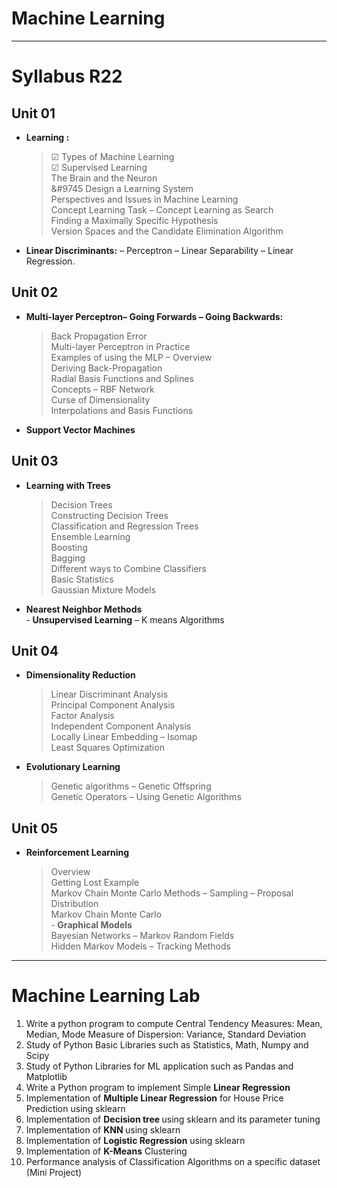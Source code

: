 # Machine Learning
<hr/>

# Syllabus R22

## Unit 01<br/>
- <b>Learning :</b><br/>
  > &#x2611; Types of Machine Learning<br/>
  > &#x2611; Supervised Learning<br/>
  > The Brain and the Neuron<br/>
  > &#9745 Design a Learning System<br/>
  > Perspectives and Issues in Machine Learning<br/>
  > Concept Learning Task – Concept Learning as Search<br/>
  > Finding a Maximally Specific Hypothesis<br/>
  > Version Spaces and the Candidate Elimination Algorithm<br/>
- <b>Linear Discriminants:</b> – Perceptron – Linear Separability – Linear Regression.<br/>

## Unit 02<br/>
- <b>Multi-layer Perceptron– Going Forwards – Going Backwards:</b><br/>
  > Back Propagation Error<br/>
  > Multi-layer Perceptron in Practice<br/>
  > Examples of using the MLP – Overview<br/>
  > Deriving Back-Propagation<br/>
  > Radial Basis Functions and Splines<br/>
  > Concepts – RBF Network<br/>
  > Curse of Dimensionality<br/>
  > Interpolations and Basis Functions<br/>
- <b>Support Vector Machines</b><br/>

## Unit 03<br/>
- <b>Learning with Trees</b><br/>
  > Decision Trees<br/>
  > Constructing Decision Trees<br/>
  > Classification and Regression Trees<br/>
  > Ensemble Learning<br/>
  > Boosting<br/>
  > Bagging<br/>
  > Different ways to Combine Classifiers<br/>
  > Basic Statistics<br/>
  > Gaussian Mixture Models<br/>
- <b>Nearest Neighbor Methods</b><br/>
-<b> Unsupervised Learning</b> – K means Algorithms<br/>

## Unit 04<br/>
- <b>Dimensionality Reduction</b><br/>
  > Linear Discriminant Analysis<br/>
  > Principal Component Analysis<br/>
  > Factor Analysis<br/>
  > Independent Component Analysis<br/>
  > Locally Linear Embedding – Isomap<br/>
  > Least Squares Optimization<br/>
- <b>Evolutionary Learning</b><br/>
  > Genetic algorithms – Genetic Offspring<br/>
  > Genetic Operators – Using Genetic Algorithms<br/>
  
## Unit 05<br/>
- <b>Reinforcement Learning</b><br/>
  > Overview<br/>
  > Getting Lost Example<br/>
  > Markov Chain Monte Carlo Methods – Sampling – Proposal Distribution<br/>
  > Markov Chain Monte Carlo<br/>
-<b> Graphical Models</b><br/>
  > Bayesian Networks – Markov Random Fields<br/>
  > Hidden Markov Models – Tracking Methods<br/>

<hr/>

# Machine Learning Lab
1. Write a python program to compute Central Tendency Measures: Mean, Median, Mode Measure of Dispersion: Variance, Standard Deviation
2. Study of Python Basic Libraries such as Statistics, Math, Numpy and Scipy
3. Study of Python Libraries for ML application such as Pandas and Matplotlib
4. Write a Python program to implement Simple <b> Linear Regression </b>
5. Implementation of <b> Multiple Linear Regression</b> for House Price Prediction using sklearn
6. Implementation of <b> Decision tree </b>using sklearn and its parameter tuning
7. Implementation of <b> KNN </b>using sklearn
8. Implementation of  <b>Logistic Regression</b> using sklearn
9. Implementation of <b> K-Means</b> Clustering
10. Performance analysis of Classification Algorithms on a specific dataset (Mini Project)
